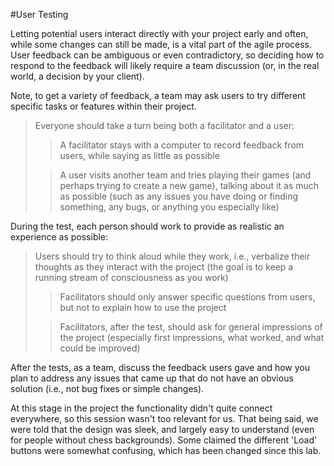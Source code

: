 #User Testing

Letting potential users interact directly with your project early and often, while some changes can still be made, is a vital part of the agile process. User feedback can be ambiguous or even contradictory, so deciding how to respond to the feedback will likely require a team discussion (or, in the real world, a decision by your client).

Note, to get a variety of feedback, a team may ask users to try different specific tasks or features within their project.

> Everyone should take a turn being both a facilitator and a user:
> 
> > A facilitator stays with a computer to record feedback from users, while saying as little as possible
> 
> > A user visits another team and tries playing their games (and perhaps trying to create a new game), talking about it as much as possible (such as any issues you have doing or finding something, any bugs, or anything you especially like)

During the test, each person should work to provide as realistic an experience as possible:

>Users should try to think aloud while they work, i.e., verbalize their thoughts as they interact with the project (the goal is to keep a running stream of consciousness as you work)
>
> > Facilitators should only answer specific questions from users, but not to explain how to use the project
> 
> > Facilitators, after the test, should ask for general impressions of the project (especially first impressions, what worked, and what could be improved)

After the tests, as a team, discuss the feedback users gave and how you plan to address any issues that came up that do not have an obvious solution (i.e., not bug fixes or simple changes).


At this stage in the project the functionality didn't quite connect everywhere, so this session wasn't
too relevant for us. That being said, we were told that the design was sleek, and largely easy to understand
(even for people without chess backgrounds). Some claimed the different 'Load' buttons were somewhat confusing,
which has been changed since this lab.